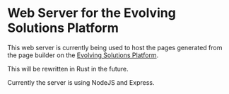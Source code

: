 <!--
 Copyright (c) 2022 Evolving Software Corporation
 
 This software is released under the MIT License.
 https://opensource.org/licenses/MIT
-->

# Web Server for the Evolving Solutions Platform

This web server is currently being used to host the pages generated from the page builder on the [Evolving Solutions Platform](https://evolvingsolutions.io).

This will be rewritten in Rust in the future.

Currently the server is using NodeJS and Express.